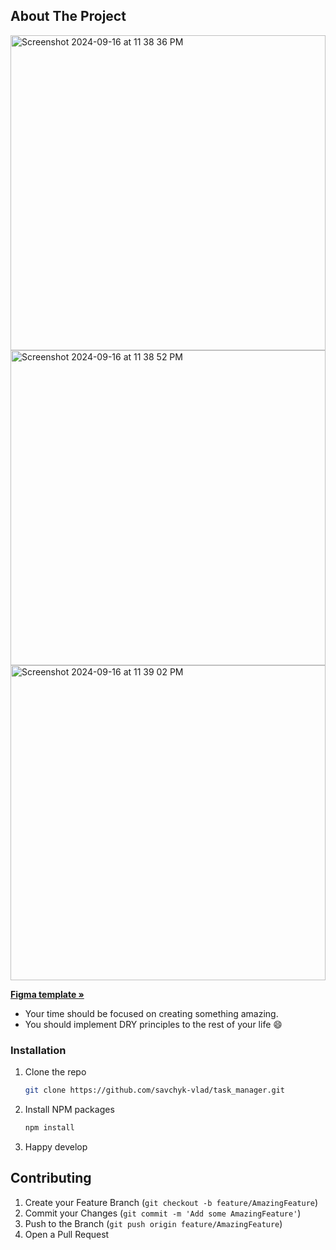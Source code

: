 <!-- ABOUT THE PROJECT -->
## About The Project

<img width="504" alt="Screenshot 2024-09-16 at 11 38 36 PM" src="https://github.com/user-attachments/assets/3716687e-e0fc-471c-8e20-431b5b4d3106">


<img width="504" alt="Screenshot 2024-09-16 at 11 38 52 PM" src="https://github.com/user-attachments/assets/c1ec5507-37d8-4234-9ade-3ef6e6700f89">

   
<img width="504" alt="Screenshot 2024-09-16 at 11 39 02 PM" src="https://github.com/user-attachments/assets/79bd4c3d-34be-4239-9f7d-f0011753a3e0">


<a href="https://www.figma.com/design/UbycaGnBszIkrI6S2JtIzV/Simple-ToDo-List-Design-(Community)?node-id=0-1&t=CveQG4uWRSuD4xaz-1"><strong>Figma template »</strong></a>

* Your time should be focused on creating something amazing.
* You should implement DRY principles to the rest of your life :smile:

### Installation

1. Clone the repo
   ```sh
   git clone https://github.com/savchyk-vlad/task_manager.git
   ```
2. Install NPM packages
   ```sh
   npm install
   ```
3. Happy develop



<!-- CONTRIBUTING -->
## Contributing

1. Create your Feature Branch (`git checkout -b feature/AmazingFeature`)
2. Commit your Changes (`git commit -m 'Add some AmazingFeature'`)
3. Push to the Branch (`git push origin feature/AmazingFeature`)
4. Open a Pull Request



